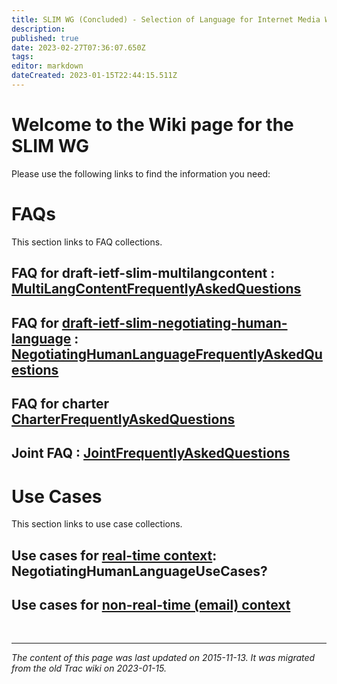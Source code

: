 ```yaml
---
title: SLIM WG (Concluded) - Selection of Language for Internet Media Wiki
description: 
published: true
date: 2023-02-27T07:36:07.650Z
tags: 
editor: markdown
dateCreated: 2023-01-15T22:44:15.511Z
---
```


# Welcome to the Wiki page for the SLIM WG
Please use the following links to find the information you need:

# FAQs
This section links to FAQ collections.

## FAQ for draft-ietf-slim-multilangcontent : [MultiLangContentFrequentlyAskedQuestions](/group/slim/MultiLangContentFrequentlyAskedQuestions)
## FAQ for [draft-ietf-slim-negotiating-human-language](https://datatracker.ietf.org/doc/html/rfc8373) : [NegotiatingHumanLanguageFrequentlyAskedQuestions](/group/slim/NegotiatingHumanLanguageFrequentlyAskedQuestions)
## FAQ for charter [CharterFrequentlyAskedQuestions](/group/slim/CharterFrequentlyAskedQuestions)
## Joint FAQ : [JointFrequentlyAskedQuestions](/group/slim/JointFrequentlyAskedQuestions)

# Use Cases
This section links to use case collections.

## Use cases for [real-time context](https://datatracker.ietf.org/doc/search/?name=human-language&sort=&rfcs=on&activedrafts=on): NegotiatingHumanLanguageUseCases?
## Use cases for [non-real-time (email) context](http://tools.ietf.org/html/draft-ietf-slim-multilangcontent) 
&nbsp;
&nbsp;
&nbsp;

---

*The content of this page was last updated on 2015-11-13. It was migrated from the old Trac wiki on 2023-01-15.*